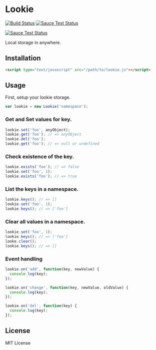 # Lookie

[![Build Status](https://travis-ci.org/magnet-inc/lookie.svg?branch=master)](https://travis-ci.org/magnet-inc/lookie) [![Sauce Test Status](https://saucelabs.com/buildstatus/magnet-inc)](https://saucelabs.com/u/magnet-inc)

[![Sauce Test Status](https://saucelabs.com/browser-matrix/magnet-inc.svg)](https://saucelabs.com/u/magnet-inc)

Local storage in anywhere.

## Installation

```html
<script type="text/javascript" src="/path/to/lookie.js"></script>
```

## Usage

First, setup your lookie storage.

```javascript
var lookie = new Lookie('namespace');
```

### Get and Set values for key.

```javascript
lookie.set('foo', anyObject);
lookie.get('foo'); // => anyObject
lookie.del('foo');
lookie.get('foo'); // => null or undefined
```

### Check existence of the key.

```javascript
lookie.exists('foo'); // => false
lookie.set('foo', 1);
lookie.exists('foo'); // => true
```

### List the keys in a namespace.

```javascript
lookie.keys(); // => []
lookie.set('foo', 1);
lookie.keys(); // => ['foo']
```

### Clear all values in a namespace.

```javascript
lookie.set('foo', 1);
lookie.keys(); // => ['foo']
looke.clear();
lookie.keys(); // => []
```

### Event handling

```javascript
lookie.on('add', function(key, newValue) {
  console.log(key);
});

lookie.on('change', function(key, newValue, oldValue) {
  console.log(key);
});

lookie.on('del', function(key) {
  console.log(key);
});
```

## License

MIT License
